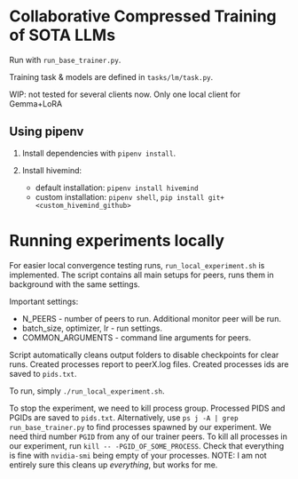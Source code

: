 # Collaborative Compressed Training of SOTA LLMs

Run with `run_base_trainer.py`.

Training task & models are defined in `tasks/lm/task.py`.

WIP: not tested for several clients now. Only one local client for Gemma+LoRA

## Using pipenv

1. Install dependencies with `pipenv install`.

2. Install hivemind:
    - default installation: `pipenv install hivemind`
    - custom installation: `pipenv shell`, `pip install git+<custom_hivemind_github>`

# Running experiments locally
For easier local convergence testing runs, `run_local_experiment.sh` is implemented. The script contains all main setups for peers, runs them in background with the same settings.

Important settings:
- N_PEERS - number of peers to run. Additional monitor peer will be run.
- batch_size, optimizer, lr - run settings.
- COMMON_ARGUMENTS - command line arguments for peers.

Script automatically cleans output folders to disable checkpoints for clear runs. Created processes report to peerX.log files. Created processes ids are saved to `pids.txt`.

To run, simply `./run_local_experiment.sh`.

To stop the experiment, we need to kill process group. Processed PIDS and PGIDs are saved to `pids.txt`. Alternatively, use `ps j -A | grep run_base_trainer.py` to find processes spawned by our experiment. We need third number `PGID` from any of our trainer peers. To kill all processes in our experiment, run `kill -- -PGID_OF_SOME_PROCESS`. Check that everything is fine with `nvidia-smi` being empty of your processes. NOTE: I am not entirely sure this cleans up *everything*, but works for me.
